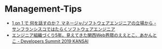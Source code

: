 # Management-Tips

- [1 on 1 で 何を話すのか？ マネージャ/ソフトウェアエンジニアの立場から - サンフランシスコではたらくソフトウェアエンジニア](http://higepon.hatenablog.com/entry/20150728/1438080621)
- [エンジニア組織づくり5年。見えてきた関西Web界隈のええとこ、あかんとこ - Developers Summit 2019 KANSAI](https://www.slideshare.net/ssuserd4b8ca/5web-developers-summit-2019-kansai)